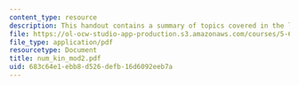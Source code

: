 ```yaml
---
content_type: resource
description: This handout contains a summary of topics covered in the lecture.
file: https://ol-ocw-studio-app-production.s3.amazonaws.com/courses/5-68j-kinetics-of-chemical-reactions-spring-2003/683c64e1ebb8d526defb16d6092eeb7a_num_kin_mod2.pdf
file_type: application/pdf
resourcetype: Document
title: num_kin_mod2.pdf
uid: 683c64e1-ebb8-d526-defb-16d6092eeb7a
---
```

